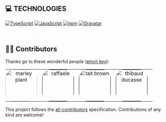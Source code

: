 <h1><b></b></h1>


<br />



## 💻 **TECHNOLOGIES**
[![TypeScript](https:&#x2F;&#x2F;img.shields.io&#x2F;badge&#x2F;TypeScript-3178C6?style&#x3D;for-the-badge&amp;logo&#x3D;TypeScript&amp;logoColor&#x3D;white)]()
[![JavaScript](https:&#x2F;&#x2F;img.shields.io&#x2F;badge&#x2F;JavaScript-F7DF1E?style&#x3D;for-the-badge&amp;logo&#x3D;JavaScript&amp;logoColor&#x3D;white)]()
[![npm](https:&#x2F;&#x2F;img.shields.io&#x2F;badge&#x2F;npm-CB3837?style&#x3D;for-the-badge&amp;logo&#x3D;npm&amp;logoColor&#x3D;white)]()
[![Gravatar](https:&#x2F;&#x2F;img.shields.io&#x2F;badge&#x2F;Gravatar-1E8CBE?style&#x3D;for-the-badge&amp;logo&#x3D;Gravatar&amp;logoColor&#x3D;white)]()


 
 <br />


## 🧑‍💼 **Contributors**

Thanks go to these wonderful people ([emoji key](https://allcontributors.org/docs/en/emoji-key)):

<!-- ALL-CONTRIBUTORS-LIST:START - Do not remove or modify this section -->
<!-- prettier-ignore-start -->
<!-- markdownlint-disable -->
<table>
  <tbody>
    <tr>
<td align="center" valign="top" style="border-radius: 10% 10%; padding: 0 !important; margin: 0; ">
<a href="https:&#x2F;&#x2F;gitlab.com&#x2F;MarleyPlant"><img src="https:&#x2F;&#x2F;avatars.githubusercontent.com&#x2F;u&#x2F;5164806?v&#x3D;4" height="100px;" alt="marley plant"/ style="border-radius: 25%; padding: 0; margin-right: 1em;"></a>
</td><td align="center" valign="top" style="border-radius: 10% 10%; padding: 0 !important; margin: 0; ">
<a href=""><img src="https:&#x2F;&#x2F;0.gravatar.com&#x2F;avatar&#x2F;2937340d084be856d395c3842aa9e4bf" height="100px;" alt="raffaele"/ style="border-radius: 25%; padding: 0; margin-right: 1em;"></a>
</td><td align="center" valign="top" style="border-radius: 10% 10%; padding: 0 !important; margin: 0; ">
<a href=""><img src="https:&#x2F;&#x2F;avatars.githubusercontent.com&#x2F;u&#x2F;234593?v&#x3D;4" height="100px;" alt="tait brown"/ style="border-radius: 25%; padding: 0; margin-right: 1em;"></a>
</td><td align="center" valign="top" style="border-radius: 10% 10%; padding: 0 !important; margin: 0; ">
<a href=""><img src="https:&#x2F;&#x2F;1.gravatar.com&#x2F;avatar&#x2F;2d8ae42918feb1f2de503266495a34bc" height="100px;" alt="thibaud ducasse"/ style="border-radius: 25%; padding: 0; margin-right: 1em;"></a>
</td>    </tr>
  </tbody>
</table>

<!-- markdownlint-restore -->
<!-- prettier-ignore-end -->

<!-- ALL-CONTRIBUTORS-LIST:END -->

This project follows the [all-contributors](https://allcontributors.org) specification.
Contributions of any kind are welcome!
 
 <br />

